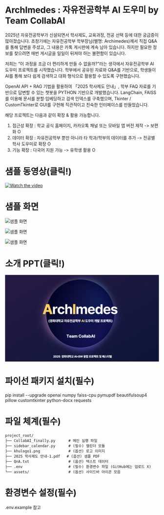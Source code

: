 # ArchImedes : 자유전공학부 AI 도우미 by Team CollabAI

2025년 자유전공학부가 신설되면서 학사제도, 교육과정, 전공 선택 등에 대한 궁금증이 많아졌습니다. 초창기에는 자유전공학부 학부장님(별명: Archimedes)께서 직접 Q&A를 통해 답변을 주셨고, 그 내용은 카톡 게시판에 계속 남아 있습니다. 하지만 필요한 정보를 찾으려면 매번 게시글을 일일이 뒤져야 하는 불편함이 있습니다.

저희는 “이 과정을 조금 더 편리하게 만들 수 없을까?”라는 생각에서 자유전공학부 AI 도우미 프로젝트를 시작했습니다. 학부에서 공유된 자료와 Q&A를 기반으로, 학생들이 AI를 통해 보다 쉽게 검색하고 대화 형식으로 활용할 수 있도록 구현했습니다.

OpenAI API + RAG 기법을 활용하여 「2025 학사제도 안내」, 학부 FAQ 자료를 기반으로 답변할 수 있는 챗봇을 PYTHON 기반으로 개발했습니다. LangChain, FAISS를 이용해 문서를 분할·임베딩하고 검색 인덱스를 구축했으며, Tkinter / CustomTkinter로 GUI를 구현해 직관적이고 친숙한 인터페이스를 만들었습니다.

해당 프로젝트는 다음과 같이 확장 & 활용 가능합니다.
1. 접근성 확장 : 학교 공식 홈페이지, 카카오톡 채널 또는 모바일 앱 버전 제작 -> 보편화 O
2. 데이터 확장 : 자유전공학부 뿐만 아니라 타 학과/학부의 데이터를 추가 -> 전공별 학사 도우미로 확장 O
3. 기능 확장 : 다국어 지원 가능 -> 유학생 활용 O
   
# 샘플 동영상(클릭!)
[![Watch the video](https://img.youtube.com/vi/PPrhjXUHsB0/0.jpg)](https://www.youtube.com/watch?v=PPrhjXUHsB0)

# 샘플 화면
![샘플 화면](https://github.com/robot7171-a11y/ArichImedes-by-Team_CollabAI/blob/main/sample.png?raw=true)

![샘플 화면](https://github.com/robot7171-a11y/ArichImedes-by-Team_CollabAI/blob/main/sample2.png?raw=true)

![샘플 화면](https://github.com/robot7171-a11y/ArichImedes-by-Team_CollabAI/blob/main/sample3.png?raw=true)

# 소개 PPT(클릭!)
[![프로젝트 소개 PPT](https://github.com/qpntux/ArchImedes/blob/main/intro.png)](https://www.miricanvas.com/v/14zxu3h)
# 파이선 패키지 설치(필수)
pip install --upgrade openai numpy faiss-cpu pymupdf beautifulsoup4 pillow customtkinter python-docx requests

# 파일 체계(필수)

```
project_root/
├── CollabAI_finally.py      # 메인 실행 파일
├── sidebar_calendar.py      # (필수) 캘린더 모듈
├── khulogo1.png             # (옵션) 로고 이미지
├── 2025 학사제도 안내-1.pdf   # (옵션) 샘플 PDF
├── QnA.txt                  # (옵션) 텍스트 데이터
├── .env                     # (필수) 환경변수 파일 (GitHub에는 업로드 X)
└── assets/                  # (옵션) 사이드바 아이콘 모음

```
# 환경변수 설정(필수)
.env.example 참고
